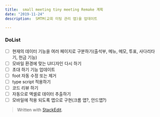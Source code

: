 ```yaml
---
title:  small meeting tiny meeting Remake 계획
date: "2019-11-24"
description:  SMTM(교회 미팅 관리 앱)을 업데이트

---
```

### DoList
 
 - [ ]  현재의 데이터 기능을 여러 페이지로 구분하기(출석부, 메뉴, 메모, 투표, 사다리타기, 헌금 기능)
 - [ ]  모바일 환경에 맞는 UI디자인 다시 하기  
 - [ ]  초대 하기 기능 업데이트 
 - [ ]  foot 자동 수정 또는 제거 
 - [ ] type script 적용하기 
 - [ ] 코드 리뷰 하기
 - [ ]  자동으로 액셀로 데이터 추출하기 
 - [ ] 모바일에 적용 되도록 앱으로 구현(크롬 앱?, 안드앱?)

> Written with [StackEdit](https://stackedit.io/).
<!--stackedit_data:
eyJoaXN0b3J5IjpbLTE2MjA4OTM2ODMsLTQ5Mzg1OTMxOV19
-->